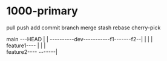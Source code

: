 # 1000-primary
pull 
push
add 
commit
branch 
merge 
stash 
rebase 
cherry-pick



main ---HEAD                |               |
    ----------dev-----------f1-------f2--|
                |           |           |    
                feature1----           |
                |                    |  
                feature2---- -------|
    